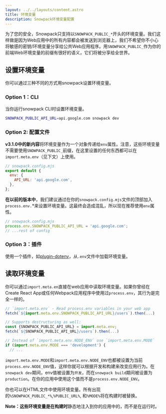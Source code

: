 ```yaml
---
layout: ../../layouts/content.astro
title: 环境变量
description: Snowpack环境变量配置
---
```


为了您的安全，Snowpack只支持以`SNOWPACK_PUBLIC_*`开头的环境变量。我们这样做是因为Web应用中的所有内容都会被发送到浏览器上，我们不希望你不小心将敏感的密钥/环境变量分享给公共Web应用程序。用`SNOWPACK_PUBLIC_`作为你的前端Web环境变量的前缀有很好的语义，它们将被分享给全世界。

## 设置环境变量

你可以通过三种不同的方式用snowpack设置环境变量。

### Option 1：CLI

当你运行snowpack CLI时设置环境变量。

```bash
SNOWPACK_PUBLIC_API_URL=api.google.com snowpack dev
```

### Option 2: 配置文件

**v3.1.0中的新内容**将环境变量作为一个对象传递给`env`属性。注意，这些环境变量不需要使用`SNOWPACK_PUBLIC_`前缀，在这里设置的任何东西都可以在`import.meta.env`（见下文）上使用。

```js
// snowpack.config.mjs
export default {
  env: {
    API_URL: 'api.google.com',
  },
};
```

**在以前的版本中**，我们建议通过在你的`snowpack.config.mjs`文件的顶部加入`process.env.`\*来设置环境变量。这最终会造成混乱，所以现在推荐使用`env`属性。

```js
// snowpack.config.mjs
process.env.SNOWPACK_PUBLIC_API_URL = 'api.google.com';
// ...rest of config
```

### Option 3：插件

使用一个插件，如[plugin-dotenv](https://www.npmjs.com/package/@snowpack/plugin-dotenv)，从`.env`文件中加载环境变量。

## 读取环境变量

你可以通过`import.meta.en`直接在web应用中读取环境变量。如果你曾经在Create React App或任何Webpack应用程序中使用过`process.env`，其行为是完全一样的。

```js
// `import.meta.env` - Read process.env variables in your web app
fetch(`${import.meta.env.SNOWPACK_PUBLIC_API_URL}/users`).then(...)

// Supports destructuring as well:
const {SNOWPACK_PUBLIC_API_URL} = import.meta.env;
fetch(`${SNOWPACK_PUBLIC_API_URL}/users`).then(...)

// Instead of `import.meta.env.NODE_ENV` use `import.meta.env.MODE`
if (import.meta.env.MODE === 'development') {
  // ...
```

`import.meta.env.MODE`和`import.meta.env.NODE_ENV`也都被设置为当前`process.env.NODE_ENV`值，这样你就可以根据开发和构建来改变应用行为。在`snowpack dev`期间，env值被设置为`开发`，而在`snowpack build`期间被设置为`production`。在你的应用中使用这个值而不是`process.env.NODE_ENV`。

你也可以在HTML文件中使用环境变量。所有出现的`%SNOWPACK_PUBLIC_*%`,`%PUBLIC_URL%`, 和`%MODE%`将在构建时被替换。

**Note：**这些环境变量是在**构建时**静态地注入到你的应用中的，而不是在运行时。
